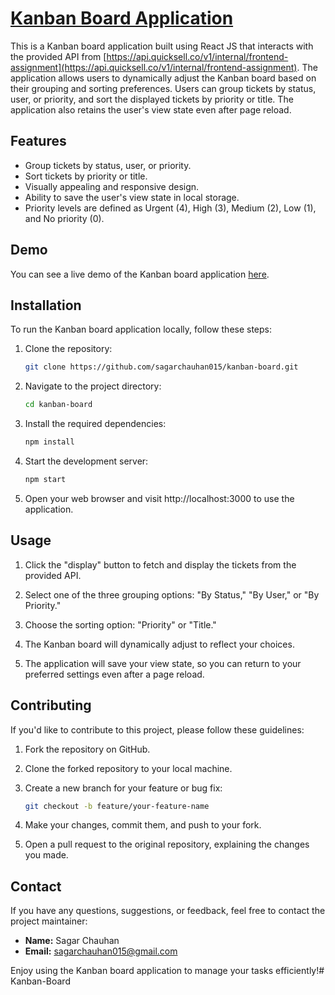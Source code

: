 # [Kanban Board Application](https://main.d2nq9mz8ggbsl4.amplifyapp.com)

This is a Kanban board application built using React JS that interacts with the provided API from [https://api.quicksell.co/v1/internal/frontend-assignment](https://api.quicksell.co/v1/internal/frontend-assignment). The application allows users to dynamically adjust the Kanban board based on their grouping and sorting preferences. Users can group tickets by status, user, or priority, and sort the displayed tickets by priority or title. The application also retains the user's view state even after page reload.

## Features

- Group tickets by status, user, or priority.
- Sort tickets by priority or title.
- Visually appealing and responsive design.
- Ability to save the user's view state in local storage.
- Priority levels are defined as Urgent (4), High (3), Medium (2), Low (1), and No priority (0).

## Demo

You can see a live demo of the Kanban board application [here](https://main.d2nq9mz8ggbsl4.amplifyapp.com).

## Installation

To run the Kanban board application locally, follow these steps:

1. Clone the repository:
   ```bash
   git clone https://github.com/sagarchauhan015/kanban-board.git
   ```

2. Navigate to the project directory:
    ```bash
    cd kanban-board
    ```

3. Install the required dependencies:
    ```bash
    npm install
    ```
4. Start the development server:
    ```bash
    npm start
    ```
5. Open your web browser and visit http://localhost:3000 to use the application.


## Usage

1. Click the "display" button to fetch and display the tickets from the provided API.

2. Select one of the three grouping options: "By Status," "By User," or "By Priority."

3. Choose the sorting option: "Priority" or "Title."

4. The Kanban board will dynamically adjust to reflect your choices.

5. The application will save your view state, so you can return to your preferred settings even after a page reload.


## Contributing

If you'd like to contribute to this project, please follow these guidelines:

1. Fork the repository on GitHub.

2. Clone the forked repository to your local machine.

3. Create a new branch for your feature or bug fix:

   ```bash
   git checkout -b feature/your-feature-name
   ```
4. Make your changes, commit them, and push to your fork.

5. Open a pull request to the original repository, explaining the changes you made.


## Contact

If you have any questions, suggestions, or feedback, feel free to contact the project maintainer:

- **Name:** Sagar Chauhan
- **Email:** [sagarchauhan015@gmail.com](mailto:sagarchauhan015@gmail.com)


Enjoy using the Kanban board application to manage your tasks efficiently!#   K a n b a n - B o a r d  
 